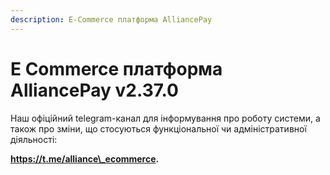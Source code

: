 ```yaml
---
description: E-Commerce платформа AlliancePay
---
```


# E Commerce платформа AlliancePay v2.37.0

Наш офіційний telegram-канал для інформування про роботу системи, а також про зміни, що стосуються функціональної чи адміністративної діяльності:&#x20;

**https://t.me/alliance\_ecommerce.**
